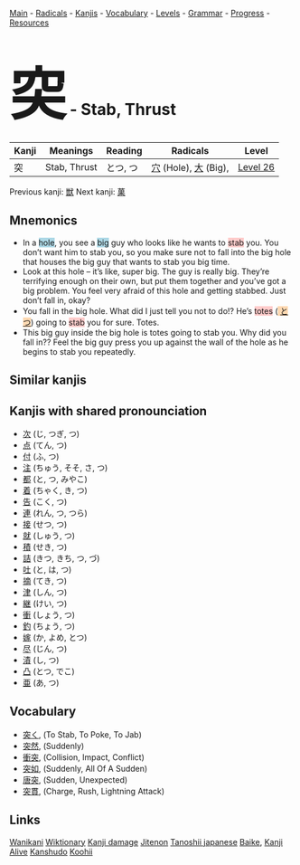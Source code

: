 <style> bigfont {font-size: 100px}</style>
[Main](../README.md) -
[Radicals](../radicals.md) -
[Kanjis](../kanjis.md) -
[Vocabulary](../vocabulary.md) -
[Levels](../levels.md) -
[Grammar](../grammar.md) - 
[Progress](../progress.md) -
[Resources](../resources.md)
# <bigfont> 突</bigfont> - Stab, Thrust 

| Kanji | Meanings | Reading | Radicals | Level |
| --- | --- | --- | --- | --- |
| 突 | Stab, Thrust | とつ, つ | [穴](../radicals/穴.md) (Hole), [大](../radicals/大.md) (Big),  | [Level 26](../levels/wk_level26.md) |

Previous kanji: [獣](獣.md) Next kanji: [菓](菓.md) 

## Mnemonics
 * In a <span style="background-color:#ADD8E6"> hole</span>, you see a <span style="background-color:#ADD8E6"> big</span> guy who looks like he wants to <span style="background-color:#ffcccb"> stab</span> you. You don’t want him to stab you, so you make sure not to fall into the big hole that houses the big guy that wants to stab you big time.
* Look at this hole – it’s like, super big. The guy is really big. They’re terrifying enough on their own, but put them together and you’ve got a big problem. You feel very afraid of this hole and getting stabbed. Just don’t fall in, okay?
* You fall in the big hole. What did I just tell you not to do!? He’s <span style="background-color:#ffcccb"> totes</span> (<span style="background-color:#fed8b1"> [とつ](https://jisho.org/search/とつ)</span>) going to <span style="background-color:#ffcccb"> stab</span> you for sure. Totes.
* This big guy inside the big hole is totes going to stab you. Why did you fall in?? Feel the big guy press you up against the wall of the hole as he begins to stab you repeatedly.


## Similar kanjis
 


## Kanjis with shared pronounciation
 * [次](次.md) (じ, つぎ, つ)
* [点](点.md) (てん, つ)
* [付](付.md) (ふ, つ)
* [注](注.md) (ちゅう, そそ, さ, つ)
* [都](都.md) (と, つ, みやこ)
* [着](着.md) (ちゃく, き, つ)
* [告](告.md) (こく, つ)
* [連](連.md) (れん, つ, つら)
* [接](接.md) (せつ, つ)
* [就](就.md) (しゅう, つ)
* [積](積.md) (せき, つ)
* [詰](詰.md) (きつ, きち, つ, づ)
* [吐](吐.md) (と, は, つ)
* [摘](摘.md) (てき, つ)
* [津](津.md) (しん, つ)
* [継](継.md) (けい, つ)
* [衝](衝.md) (しょう, つ)
* [釣](釣.md) (ちょう, つ)
* [嫁](嫁.md) (か, よめ, とつ)
* [尽](尽.md) (じん, つ)
* [漬](漬.md) (し, つ)
* [凸](凸.md) (とつ, でこ)
* [亜](亜.md) (あ, つ)



## Vocabulary
 * [突く](../vocabulary/突.md), (To Stab, To Poke, To Jab)
* [突然](../vocabulary/突.md), (Suddenly)
* [衝突](../vocabulary/突.md), (Collision, Impact, Conflict)
* [突如](../vocabulary/突.md), (Suddenly, All Of A Sudden)
* [唐突](../vocabulary/突.md), (Sudden, Unexpected)
* [突貫](../vocabulary/突.md), (Charge, Rush, Lightning Attack)




## Links 


[Wanikani](https://www.wanikani.com/kanji/突)
[Wiktionary](https://en.wiktionary.org/wiki/突)
[Kanji damage](http://www.kanjidamage.com/kanji/search?utf8=✓&q=突)
[Jitenon](https://jitenon.com/kanji/突)
[Tanoshii japanese](https://www.tanoshiijapanese.com/dictionary/kanji.cfm?k=突)
[Baike](https://baike.baidu.com/item/突),
[Kanji Alive](https://app.kanjialive.com/突)
[Kanshudo](https://www.kanshudo.com/searchmn?q=突)
[Koohii](https://kanji.koohii.com/study/kanji/突)
